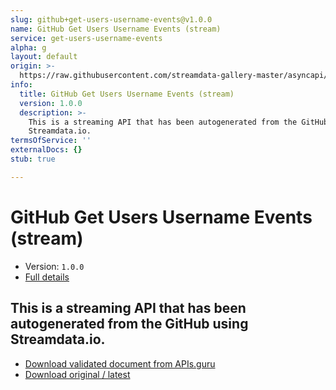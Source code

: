 ```yaml
---
slug: github+get-users-username-events@v1.0.0
name: GitHub Get Users Username Events (stream)
service: get-users-username-events
alpha: g
layout: default
origin: >-
  https://raw.githubusercontent.com/streamdata-gallery-master/asyncapi/master/_listings/github/github-get-users-username-events-stream-async.md
info:
  title: GitHub Get Users Username Events (stream)
  version: 1.0.0
  description: >-
    This is a streaming API that has been autogenerated from the GitHub using
    Streamdata.io.
termsOfService: ''
externalDocs: {}
stub: true

---
```

# GitHub Get Users Username Events (stream)

* Version: `1.0.0`
* [Full details](../html/github+get-users-username-events@v1.0.0.html)



## This is a streaming API that has been autogenerated from the GitHub using Streamdata.io.



* [Download validated document from APIs.guru](https://raw.githubusercontent.com/APIs-guru/asyncapi-directory/master/docs/APIs/github%2Bget-users-username-events%40v1.0.0.yaml)
* [Download original / latest](https://raw.githubusercontent.com/streamdata-gallery-master/asyncapi/master/_listings/github/github-get-users-username-events-stream-async.md)

<script type="application/ld+json">
{
  "@context": "http://schema.org/",
  "@type": "WebAPI",
  "description": "This is a streaming API that has been autogenerated from the GitHub using Streamdata.io.",
  "documentation": "",

  "name": "GitHub Get Users Username Events (stream)"
}
</script>
